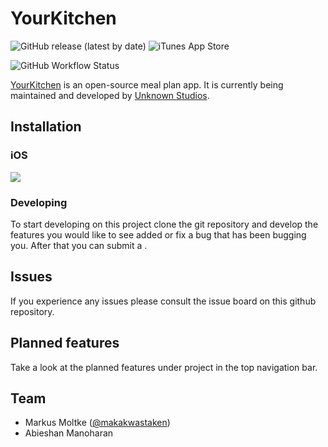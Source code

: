 # YourKitchen

![GitHub release (latest by date)](https://img.shields.io/github/v/release/unknown-studios/YourKitchen-iOS) ![iTunes App Store](https://img.shields.io/itunes/v/1517075092?color=%23f6b000&label=App%20Store&logo=data%3Aimage%2Fpng%3Bbase64%2CiVBORw0KGgoAAAANSUhEUgAAACAAAAAgCAMAAABEpIrGAAACDVBMVEUAAAD%2FrQD%2FrQD%2FrQD%2FrQD%2FrQD%2FrQD%2FrQD%2FrQD%2FrQD%2FrQD%2FrQD%2FrQD%2FrQD%2FrQD%2FrQD%2FrQD%2FrQD%2FrQD%2FrQD%2FrQD%2FrQD%2FrQD%2FrQD%2FrQD%2FrQD%2B1oH%2B1oP%2B14b%2B2Ij%2B2Yz%2B2o7%2B2pD%2B25H%2B25L%2B3JP%2B3Zn%2B3pz%2B3p7%2B357%2B35%2F%2B36D%2B4KD%2B4aX%2B46v%2B463%2B5bT%2B5rP%2B57j%2B57n%2B6Ln%2B6Lz%2B6b7%2B6b%2F%2B68H%2B68P%2B7MX%2B7Mb%2B7Mj%2B7cj%2B7cv%2B7s3%2B7s7%2B78%2F%2B79D%2B79L%2B8NL%2B8NT%2B8dX%2B8tr%2B89z%2B9N%2F%2B9OH%2B9eL%2B9eP%2B9eX%2B9uf%2B%2BO3%2B%2Be7%2B%2BfD%2B%2B%2FP%2B%2B%2FT%2B%2B%2FX%2B%2FPj%2B%2Ffr%2B%2Ffz%2B%2Fv3%2B%2Fv7%2B%2Fv%2F%2B%2F%2F%2F%2FqwD%2FrAD%2FrQD%2FrgT%2FrgX%2Frwj%2FsAr%2FsQ7%2Fsg%2F%2FsxL%2FsxP%2FtBb%2FtRj%2FtRr%2Fthz%2Fth3%2Fth7%2Ftx%2F%2FtyL%2FuCL%2FuCP%2FuCX%2FuCf%2Fuy3%2FvDD%2FvTH%2FvTL%2FvTT%2FvjT%2FvjX%2Fvjf%2Fvzn%2FwD3%2FwT%2F%2FwUD%2FwkL%2Fw0X%2Fw0b%2FxU3%2Fxk%2F%2Fx1H%2Fx1P%2FyFb%2FyFf%2FyFj%2FyVv%2Fylz%2Fy17%2Fy1%2F%2FzGH%2FzWb%2FzWf%2Fz23%2F0G3%2F0G%2F%2F0HD%2F0XD%2F1Hv%2F1oL%2F3JL%2F3JP%2F3Zj%2F3pj%2F4qX%2F5Kv%2F68L%2F68P%2F8NH%2F8NL%2F8tf%2F9N7%2F9N%2F%2F9%2Bb%2F9%2Bj%2F%2BOj%2F%2Be7%2F%2Bu%2F%2F%2BvD%2F%2B%2FL%2F%2FPb%2F%2FPf%2F%2Fv3%2F%2Fv7%2F%2F%2F7%2F%2F%2F8Q7IXvAAAAGnRSTlMAAAIKLzxQUVRVY4GCqbC929zj6%2Bzt9fb3%2FordblMAAAJDSURBVHjaVJIDn%2BRAEMWTwdrO2YuzbdvIvLrMrXVc27ZtK%2FUZr2cW6X0%2F9%2Ft3WdmSqtqdQaERcZoWFxEa5LSr6paxY%2FuERGnYkhYV4iMQ2XcExwLJxe0Dg4MD7cXJQGywwyJUm184IatvYslkIXNpoi8LFO5nU7f9gGi4W6fWhbe2vLwmqPWpVjeiAzYJVfWPRtrQKvPCWHdVUVFV99gC8%2BpQGqL9VdWbPwxpoyavjOQb8MrIH1lhczQNYZ46VHswuYdMnm3w2AQigstomGVzyE3BdgH4xqBtlWcqQck%2FczL%2BfCfKzSJUzvBqG2J8VcUeguxJXmkEoe5U4v7zuSh8cIgIjSs8mY0Qu%2BKMRJ%2FJwwYRuq6cS3iY9%2BOsniTyGMNs9iHSqQRqyeM8XwAB7Ll2%2BeSTsuoPeqIAUDDP48laoBKK4kUeMzxPR25eP%2F289oDuBcgY48VihCoRaDe5CySUdOv2mZcdF7YAdLHZjgglDgO8VuUFEp49v%2F%2B6546uJ3iBqjUeQJyiYZCXizwA9upfv75vursNFC3zIDQZqH73Tb%2F3%2B9JuQE7hPvr1bQsO7k4hF4mSdzeSUf5GAFaRUpuE0g%2B3Usg4JgCrTWlQhIqP91LJ1SEAa1DSqEWVnx6lE3oFYI1aWhah5vPjTKBfANay5HWj%2FsvTHGCfHi%2BtWz4YV%2FO3F7%2BAw%2FoJ6WDkk%2FvX%2Be3VXxeO6xeHpZP7P6REu2h%2BhF9LSb15ZNhaeKJFS%2FYRYSuWr1oTiUj2BDMO4axHOPMSzP4AwbVKXEJ5yP4AAAAASUVORK5CYII%3D)

![GitHub Workflow Status](https://img.shields.io/github/workflow/status/unknown-studios/YourKitchen-iOS/build_ios?label=Build%20develop)

[YourKitchen](https://yourkitchen.io) is an open-source meal plan app. It is currently being maintained and developed by [Unknown Studios](https://unknown-studios.com).

## Installation

### iOS

[<img src="https://yourkitchen.io/static/media/AppStoreBadge.8c4986ee.svg"/>](https://apps.apple.com/us/app/yourkitchen/id1517075092)

### Developing

To start developing on this project clone the git repository and develop the features you would like to see added or fix a bug that has been bugging you. After that you can submit a .

## Issues

If you experience any issues please consult the issue board on this github repository.

## Planned features

Take a look at the planned features under project in the top navigation bar.

## Team

- Markus Moltke ([@makakwastaken](https://github.com/MakakWasTaken))
- Abieshan Manoharan
